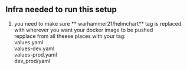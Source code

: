 ## Infra needed to run this setup
1. you need to make sure ** warhammer21/helmchart** tag is replaced with wherever you want your docker image to be pushed <br />
repplace from all theese places with your tag: <br/>
values.yaml <br />
values-dev.yaml <br />
values-prod.yaml <br />
dev_prod/yaml <br />

